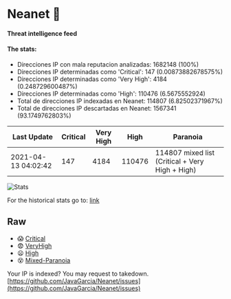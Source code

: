# Neanet :hocho:
#### Threat intelligence feed
#### The stats:

- Direcciones IP con mala reputacion analizadas: 1682148 (100%)
- Direcciones IP determinadas como 'Critical':  147 (0.00873882678575%)
- Direcciones IP determinadas como 'Very High':  4184 (0.248729600487%)
- Direcciones IP determinadas como 'High':  110476 (6.5675552924)
- Total de direcciones IP indexadas en Neanet:  114807 (6.82502371967%)
- Total de direcciones IP descartadas en Neanet:  1567341 (93.1749762803%)

| Last Update | Critical | Very High | High | Paranoia |
| --- | --- | --- | --- | --- |
| 2021-04-13 04:02:42 | 147 | 4184 | 110476 | 114807 mixed list (Critical + Very High + High)|

![Stats](https://docs.google.com/spreadsheets/d/e/2PACX-1vSnaNMIXVabIpDJjufMlzH7poXnshF3mgd8Is1g9ytUEzVsP5my4Trn8f-xkoLLQ38xpL3HtmUexLo6/pubchart?oid=501124687&format=image)

For the historical stats go to: [link](/stats.csv)
## Raw
- :scream: [Critical](https://raw.githubusercontent.com/JavaGarcia/Neanet/master/blacklists/neanet_critical.txt)
- :fearful: [VeryHigh](https://raw.githubusercontent.com/JavaGarcia/Neanet/master/blacklists/neanet_veryHigh.txtt)
- :frowning: [High](https://raw.githubusercontent.com/JavaGarcia/Neanet/master/blacklists/neanet_high.txt)
- :dizzy_face: [Mixed-Paranoia](https://raw.githubusercontent.com/JavaGarcia/Neanet/master/blacklists/neanet_all.txt)


Your IP is indexed? You may request to takedown. [https://github.com/JavaGarcia/Neanet/issues](https://github.com/JavaGarcia/Neanet/issues)


















































































































































































































































































































































































































































































































































































































































































































































































































































































































































































































































































































































































































































































































































































































































































































































































































































































































































































































































































































































































































































































































































































































































































































































































































































































































































































































































































































































































































































































































































































































































































































































































































































































































































































































































































































































































































































































































































































































































































































































































































































































































































































































































































































































































































































































































































































































































































































































































































































































































































































































































































































































































































































































































































































































































































































































































































































































































































































